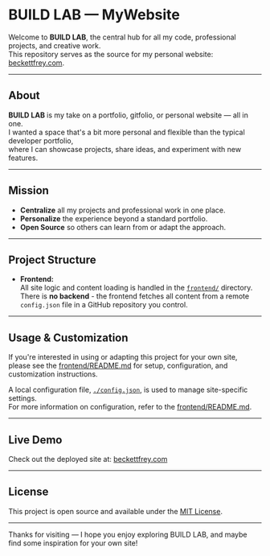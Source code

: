 # BUILD LAB — MyWebsite

Welcome to **BUILD LAB**, the central hub for all my code, professional projects, and creative work.  
This repository serves as the source for my personal website: [beckettfrey.com](https://beckettfrey.com).

---

## About

**BUILD LAB** is my take on a portfolio, gitfolio, or personal website — all in one.  
I wanted a space that's a bit more personal and flexible than the typical developer portfolio,  
where I can showcase projects, share ideas, and experiment with new features.

---

## Mission

- **Centralize** all my projects and professional work in one place.
- **Personalize** the experience beyond a standard portfolio.
- **Open Source** so others can learn from or adapt the approach.

---

## Project Structure

- **Frontend:**  
    All site logic and content loading is handled in the [`frontend/`](frontend/) directory.  
    There is **no backend** - the frontend fetches all content from a remote `config.json` file in a GitHub repository you control.

---

## Usage & Customization

If you're interested in using or adapting this project for your own site,  
please see the [frontend/README.md](frontend/README.md) for setup, configuration, and customization instructions.

A local configuration file, [`./config.json`](./config.json), is used to manage site-specific settings.  
For more information on configuration, refer to the [frontend/README.md](frontend/README.md).

---

## Live Demo

Check out the deployed site at: [beckettfrey.com](https://beckettfrey.com)

---

## License

This project is open source and available under the [MIT License](LICENSE).

---

Thanks for visiting — I hope you enjoy exploring BUILD LAB, and maybe find some inspiration for your own site!